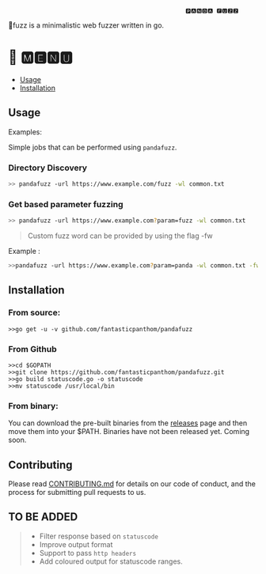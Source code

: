 ```
                                                  🅿🅰🅽🅳🅰 🅵🆄🆉🆉
```

:panda_face:fuzz is a minimalistic web fuzzer written in go.

# :scroll: 🅼🅴🅽🆄 

- [Usage](#Usage)
- [Installation](#Installation)

## Usage

Examples:

Simple jobs that can be performed using `pandafuzz`.

### Directory Discovery

```bash
>> pandafuzz -url https://www.example.com/fuzz -wl common.txt
```

### Get based parameter fuzzing
```bash
>> pandafuzz -url https://www.example.com?param=fuzz -wl common.txt
```

>Custom fuzz word can be provided by using the flag -fw 

Example :

```bash
>>pandafuzz -url https://www.example.com?param=panda -wl common.txt -fw panda
```

## Installation 
### From source:

```
>>go get -u -v github.com/fantasticpanthom/pandafuzz
```

### From Github 
```
>>cd $GOPATH
>>git clone https://github.com/fantasticpanthom/pandafuzz.git
>>go build statuscode.go -o statuscode
>>mv statuscode /usr/local/bin
```
### From binary:
You can download the pre-built binaries from the [releases](https://github.com/fantasticpanthom/pandafuzz/releases/) page and then move them into your $PATH.
Binaries have not been released yet.
Coming soon.

## Contributing

Please read [CONTRIBUTING.md](https://github.com/fantasticpanthom/pandafuzz/blob/master/CONTRIBUTING.md) for details on our code of conduct, and the process for submitting pull requests to us.

## TO BE ADDED 

> * Filter response based on `statuscode`
> * Improve output format
> * Support to pass `http headers`
> * Add coloured output for statuscode ranges.
